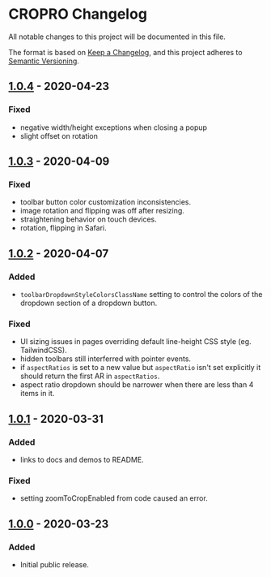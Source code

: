 # CROPRO Changelog
All notable changes to this project will be documented in this file.

The format is based on [Keep a Changelog](https://keepachangelog.com/en/1.0.0/),
and this project adheres to [Semantic Versioning](https://semver.org/spec/v2.0.0.html).

## [1.0.4] - 2020-04-23
### Fixed
- negative width/height exceptions when closing a popup
- slight offset on rotation

## [1.0.3] - 2020-04-09
### Fixed
- toolbar button color customization inconsistencies.
- image rotation and flipping was off after resizing.
- straightening behavior on touch devices.
- rotation, flipping in Safari.

## [1.0.2] - 2020-04-07
### Added
- `toolbarDropdownStyleColorsClassName` setting to control the colors of the dropdown section of a dropdown button.

### Fixed
- UI sizing issues in pages overriding default line-height CSS style (eg. TailwindCSS).
- hidden toolbars still interferred with pointer events.
- if `aspectRatios` is set to a new value but `aspectRatio` isn't set explicitly it should return the first AR in `aspectRatios`.
- aspect ratio dropdown should be narrower when there are less than 4 items in it.

## [1.0.1] - 2020-03-31
### Added
- links to docs and demos to README.

### Fixed
- setting zoomToCropEnabled from code caused an error.

## [1.0.0] - 2020-03-23
### Added
- Initial public release.

[1.0.4]: https://github.com/ailon/cropro/releases/tag/v1.0.4
[1.0.3]: https://github.com/ailon/cropro/releases/tag/v1.0.3
[1.0.2]: https://github.com/ailon/cropro/releases/tag/v1.0.2
[1.0.1]: https://github.com/ailon/cropro/releases/tag/v1.0.1
[1.0.0]: https://github.com/ailon/cropro/releases/tag/v1.0.0
